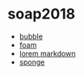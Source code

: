 # soap2018

- [bubble](bubble.md)
- [foam](foam.md)
- [lorem markdown](https://jaspervdj.be/lorem-markdownum/)
- [sponge](sponge.md)

